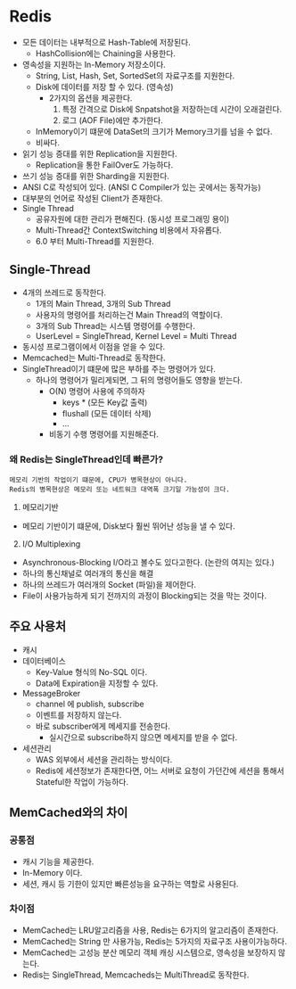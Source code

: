 # Redis
- 모든 데이터는 내부적으로 Hash-Table에 저장된다.
  - HashCollision에는 Chaining을 사용한다.
- 영속성을 지원하는 In-Memory 저장소이다.
  - String, List, Hash, Set, SortedSet의 자료구조를 지원한다.
  - Disk에 데이터를 저장 할 수 있다. (영속성)
    - 2가지의 옵션을 제공한다.
        1. 특정 간격으로 Disk에 Snpatshot을 저장하는데 시간이 오래걸린다.
        2. 로그 (AOF File)에만 추가한다. 
  - InMemory이기 떄문에 DataSet의 크기가 Memory크기를 넘을 수 없다.
  - 비싸다.
- 읽기 성능 증대를 위한 Replication을 지원한다.
  - Replication을 통한 FailOver도 가능하다.
- 쓰기 성능 증대를 위한 Sharding을 지원한다.
- ANSI C로 작성되어 있다. (ANSI C Compiler가 있는 곳에서는 동작가능)
- 대부분의 언어로 작성된 Client가 존재한다.
- Single Thread
  - 공유자원에 대한 관리가 편해진다. (동시성 프로그래밍 용이)
  - Multi-Thread간 ContextSwitching 비용에서 자유롭다.
  - 6.0 부터 Multi-Thread를 지원한다.

## Single-Thread
- 4개의 쓰레드로 동작한다.
  - 1개의 Main Thread, 3개의 Sub Thread
  - 사용자의 명령어를 처리하는건 Main Thread의 역할이다.
  - 3개의 Sub Thread는 시스템 명령어를 수행한다.
  - UserLevel = SingleThread, Kernel Level = Multi Thread
- 동시성 프로그램이에서 이점을 얻을 수 있다.
- Memcached는 Multi-Thread로 동작한다.
- SingleThread이기 떄문에 많은 부하를 주는 명령어가 있다.
  - 하나의 명령어가 밀리게되면, 그 뒤의 명령어들도 영향을 받는다.
    - O(N) 명령어 사용에 주의하자
      - keys * (모든 Key값 출력)
      - flushall (모든 데이터 삭제)
      - ...
    - 비동기 수행 명령어를 지원해준다.

### 왜 Redis는 SingleThread인데 빠른가?
```text
메모리 기반의 작업이기 떄문에, CPU가 병목현상이 아니다.
Redis의 병목현상은 메모리 또는 네트워크 대역폭 크기일 가능성이 크다.
```

1. 메모리기반
  - 메모리 기반이기 떄문에, Disk보다 훨씬 뛰어난 성능을 낼 수 있다.
2. I/O Multiplexing
  - Asynchronous-Blocking I/O라고 볼수도 있다고한다. (논란의 여지는 있다.)
  - 하나의 통신채널로 여러개의 통신을 해결
  - 하나의 쓰레드가 여러개의 Socket (파일)을 제어한다.
  - File이 사용가능하게 되기 전까지의 과정이 Blocking되는 것을 막는 것이다.

## 주요 사용처
- 캐시
- 데이터베이스
  - Key-Value 형식의 No-SQL 이다.
  - Data에 Expiration을 지정할 수 있다.
- MessageBroker
  - channel 에 publish, subscribe
  - 이벤트를 저장하지 않는다. 
  - 바로 subscriber에게 메세지를 전송한다.
    - 실시간으로 subscribe하지 않으면 메세지를 받을 수 없다.
- 세션관리
  - WAS 외부에서 세션을 관리하는 방식이다.
  - Redis에 세션정보가 존재한다면, 어느 서버로 요청이 가던간에 세션을 통해서 Stateful한 작업이 가능하다.
## MemCached와의 차이

### 공통점
- 캐시 기능을 제공한다.
- In-Memory 이다.
- 세션, 캐시 등 기한이 있지만 빠른성능을 요구하는 역할로 사용된다.

### 차이점
- MemCached는 LRU알고리즘을 사용, Redis는 6가지의 알고리즘이 존재한다.
- MemCached는 String 만 사용가능, Redis는 5가지의 자료구조 사용이가능하다.
- MemCached는 고성능 분산 메모리 객체 캐싱 시스템으로, 영속성을 보장하지 않는다.
- Redis는 SingleThread, Memcacheds는 MultiThread로 동작한다.